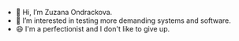 - 👋 Hi, I’m Zuzana Ondrackova.
- 👀 I’m interested in testing more demanding systems and software.
- 😄 I'm a perfectionist and I don't like to give up.


<!---
Ondrackova/Ondrackova is a ✨ special ✨ repository because its `README.md` (this file) appears on your GitHub profile.
You can click the Preview link to take a look at your changes.
--->
